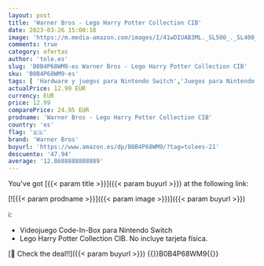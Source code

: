 ```yaml
---
layout: post
title: 'Warner Bros - Lego Harry Potter Collection CIB'
date: 2023-03-26 15:00:10
image: 'https://m.media-amazon.com/images/I/41wDIUAB3ML._SL500_._SL400_.jpg'
comments: true
category: ofertas
author: 'tole.es'
slug: 'B0B4P68WM9-es Warner Bros - Lego Harry Potter Collection CIB'
sku: 'B0B4P68WM9-es'
tags: [ 'Hardware y juegos para Nintendo Switch','Juegos para Nintendo Switch','Videojuegos','lego','warner bros','🇪🇸', ]
actualPrice: 12.99 EUR
currency: EUR
price: 12.99
comparePrice: 24.95 EUR
prodname: 'Warner Bros - Lego Harry Potter Collection CIB'
country: 'es'
flag: '🇪🇸'
brand: 'Warner Bros'
buyurl: 'https://www.amazon.es/dp/B0B4P68WM9/?tag=tolees-21'
descuento: '47.94'
average: '12.8688888888889'
---
```


You've got [{{< param title >}}]({{< param buyurl >}}) at the following link:

[![{{< param prodname >}}]({{< param image >}})]({{< param buyurl >}})

ℹ️:

- Videojuego Code-In-Box para Nintendo Switch
- Lego Harry Potter Collection CIB. No incluye tarjeta física.

[🛒 Check the deal!!]({{< param buyurl >}})
{{<world>}}B0B4P68WM9{{</world>}}
